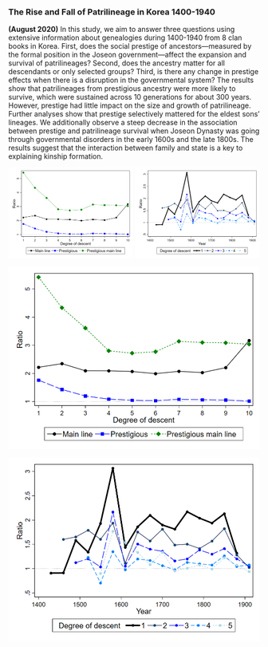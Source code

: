 ### The Rise and Fall of Patrilineage in Korea 1400-1940
**(August 2020)**
In this study, we aim to answer three questions using extensive information about genealogies during 1400-1940 from 8 clan books in Korea. First, does the social prestige of ancestors—measured by the formal position in the Joseon government—affect the expansion and survival of patrilineages? Second, does the ancestry matter for all descendants or only selected groups? Third, is there any change in prestige effects when there is a disruption in the governmental system? The results show that patrilineages from prestigious ancestry were more likely to survive, which were sustained across 10 generations for about 300 years. However, prestige had little impact on the size and growth of patrilineage. Further analyses show that prestige selectively mattered for the eldest sons’ lineages. We additionally observe a steep decrease in the association between prestige and patrilineage survival when Joseon Dynasty was going through governmental disorders in the early 1600s and the late 1800s. The results suggest that the interaction between family and state is a key to explaining kinship formation.

<img src="/assets/abstract/patrilineage_fig1.png" width="250">

<img src="/assets/abstract/patrilineage_fig2.png" width="250">

![fig1](/assets/abstract/patrilineage_fig1.png)

![fig2](/assets/abstract/patrilineage_fig2.png)

